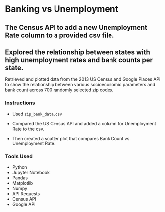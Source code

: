 # Banking vs Unemployment

The Census API to add a new Unemployment Rate column to a provided csv file.
---

Explored the relationship between states with high unemployment rates and bank counts per state.
---

Retrieved and plotted data from the 2013 US Census and Google Places API to show the relationship between various socioeconomic parameters and bank count across 700 randomly selected zip codes. 

### Instructions

* Used `zip_bank_data.csv`
* Compared the US Census API and added a column for Unemployment Rate to the csv.

* Then created a scatter plot that compares Bank Count vs Unemployment Rate.

### Tools Used
* Python
* Jupyter Notebook
* Pandas
* Matplotlib
* Numpy
* API Requests
* Census API
* Google API
